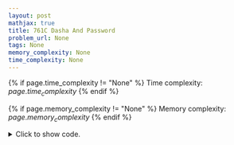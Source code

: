 ```yaml
---
layout: post
mathjax: true
title: 761C Dasha And Password
problem_url: None
tags: None
memory_complexity: None
time_complexity: None
---
```




{% if page.time_complexity != "None" %}
Time complexity: ${{ page.time_complexity }}$
{% endif %}

{% if page.memory_complexity != "None" %}
Memory complexity: ${{ page.memory_complexity }}$
{% endif %}

<details>
<summary>
<p style="display:inline">Click to show code.</p>
</summary>
```cpp
{% raw %}
using namespace std;
using ll = long long;
const int NMAX = 50 + 11;
const int MMAX = 50 + 11;
int n, m;
int mem[NMAX][3];
int solve(void)
{
    ll ans = 3 * MMAX;
    for (int i = 0; i < n; ++i)
    {
        for (int j = 0; j < n; ++j)
        {
            if (i == j)
                continue;
            for (int k = 0; k < n; ++k)
            {
                if (k == j or k == i)
                    continue;
                ans = min(ans, (ll)(mem[i][0] + mem[j][1] + mem[k][2]));
            }
        }
    }
    return ans;
}
int main(void)
{
    string s;
    cin >> n >> m;
    for (int i = 0; i < n; ++i)
        mem[i][0] = mem[i][1] = mem[i][2] = MMAX;
    for (int i = 0; i < n; ++i)
    {
        cin >> s;
        for (int j = 0; j < m; ++j)
        {
            if (isdigit(s[j]))
                mem[i][0] = min(mem[i][0], min(j, m - j));
            else if (isalpha(s[j]))
                mem[i][1] = min(mem[i][1], min(j, m - j));
            else
                mem[i][2] = min(mem[i][2], min(j, m - j));
        }
    }
    cout << solve() << endl;
    return 0;
}

{% endraw %}
```
</details>

